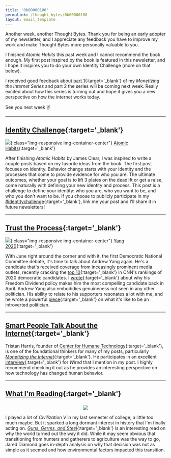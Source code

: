 ```yaml
---
title: '0b00000100'
permalink: /thought_bytes/0b00000100
layout: email_template
---
```

Another week, another Thought Bytes. Thank you for being an early adopter of my newsletter, and I appreciate any feedback you have to improve my work and make Thought Bytes more personally valuable to you.

I finished *Atomic Habits* this past week and I cannot recommend the book enough. My first post inspired by the book is featured in this newsletter, and I hope it inspires you to do your own Identity Challenge (more on that below).

I received good feedback about [part 1](https://kevinarifin.com/monetizing-the-internet-1){:target='_blank'} of my *Monetizing the Internet Series* and part 2 the series will be coming next week. Really excited about how this series is turning out and hope it gives you a new perspective on how the internet works today.

See you next week ✌️

<hr class='post-hr'/>

## [**Identity Challenge**](https://kevinarifin.com/identity-challenge){:target='_blank'}
![](https://kevinarifin.com/images/behavior-circle.jpg){:class="img-responsive img-container-center"}
[Atomic Habits](http://www.jamesclear.com/atomic-habits){:target='_blank'}

After finishing *Atomic Habits* by James Clear, I was inspired to write a couple posts based on my favorite ideas from the book. The first post focuses on identity. Behavior change starts with your identity and the processes that come to provide evidence for who you are. The ultimate outcomes, whether your goal is to lift 3 plates on the deadlift or get a raise, come naturally with defining your new identity and process. This post is a challenge to define your identity: who you are, who you want to be, and who you don't want to be. If you choose to publicly participate in my [#identitychallenge](https://twitter.com/kevarifin/status/1133602524542504967){:target='_blank'}, link me your post and I'll share it in future newsletters!

<hr class='post-hr'/>

## [**Trust the Process**](https://www.yang2020.com/blog/trust-the-process/){:target='_blank'}
![](https://kevinarifin.com/images/yang-process.jpg){:class="img-responsive img-container-center"}
[Yang 2020](️https://www.yang2020.com/blog/trust-the-process/){:target='_blank'}

With June right around the corner and with it, the first Democratic National Committee debate, it's time to talk about Andrew Yang again. He's a candidate that's received coverage from inceasingly prominent media outlets, recently cracking the [top 10](https://www.cnn.com/2019/05/23/politics/2020-rankings-biden-warren-harris-buttigieg-sanders/index.html){:target='_blank'} in CNN's rankings of 2020 democratic candidates. I [wrote](https://kevinarifin.com/why-im-voting-for-andrew-yang){:target='_blank'} about why his Freedom Dividend policy makes him the most compelling candidate back in April. Andrew Yang also embodidies genuineness not seen in any other politician. His ability to relate to his supporters resonates a lot with me, and he wrote a powerful [piece](https://www.yang2020.com/blog/trust-the-process/){:target='_blank'} on what it's like to be an introverted politician.

<hr class='post-hr'/>

## [**Smart People Talk About the Internet**](https://www.wired.com/story/artificial-intelligence-yuval-noah-harari-tristan-harris/){:target='_blank'}

Tristan Harris, founder of [Center for Humane Technology](https://humanetech.com){:target='_blank'}, is one of the foundational thinkers for many of my posts, particularly [*Monetizing the Internet*](https://kevinarifin.com/monetizing-the-internet-1){:target='_blank'}. He participates in an excellent [interview](https://www.wired.com/story/artificial-intelligence-yuval-noah-harari-tristan-harris/){:target='_blank'} for *Wired* that I mention in my post. I highly recommend checking it out as he provides an interesting perspective on how technology has changed human behavior.

<hr class='post-hr'/>

## [**What I'm Reading**](https://www.amazon.com/Guns-Germs-Steel-Fates-Societies/dp/0393317552){:target='_blank'}
<center>
<img src='https://kevinarifin.com/images/guns-and-germ.jpg' class="img-responsive img-container-center" style='max-width:164px; margin-top: 5px'/>
</center>

I played a lot of *Civilization V* in my last semester of college; a little too much maybe. But it sparked a long dormant interest in history that I'm finally acting on. [*Guns, Germs, and Steel*](https://www.amazon.com/Guns-Germs-Steel-Fates-Societies/dp/0393317552){:target='_blank'} is an interesting read on why the world turned out the way it did. While it may seem obvious that transitioning from hunters and gatherers to agriculture was the way to go, Jared Diamond goes in-depth analysis on why that decision was not as simple as it seemed and how environmental factors impacted this transition.
